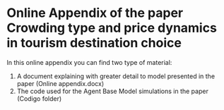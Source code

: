 # Online Appendix of the paper Crowding type and price dynamics in tourism destination choice

In this online appendix you can find two type of material:

1. A document explaining with greater detail to model presented in the paper (Online appendix.docx)
2. The code used for the Agent Base Model simulations in the paper (Codigo folder)
